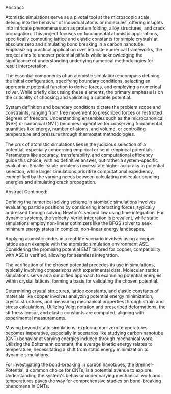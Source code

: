 Abstract:

Atomistic simulations serve as a pivotal tool at the microscopic scale, delving into the behavior of individual atoms or molecules, offering insights into intricate phenomena such as protein folding, alloy structures, and crack propagation. This project focuses on fundamental atomistic applications, specifically computing lattice and elastic constants for simple crystals at absolute zero and simulating bond breaking in a carbon nanotube. Emphasizing practical application over intricate numerical frameworks, the project aims to uncover potential pitfalls while acknowledging the significance of understanding underlying numerical methodologies for result interpretation.

The essential components of an atomistic simulation encompass defining the initial configuration, specifying boundary conditions, selecting an appropriate potential function to derive forces, and employing a numerical solver. While briefly discussing these elements, the primary emphasis is on the criticality of choosing and validating a suitable potential.

System definition and boundary conditions dictate the problem scope and constraints, ranging from free movement to prescribed forces or restricted degrees of freedom. Understanding ensembles such as the microcanonical (NVE) or canonical (NVT) becomes imperative for conserving fundamental quantities like energy, number of atoms, and volume, or controlling temperature and pressure through thermostat methodologies.

The crux of atomistic simulations lies in the judicious selection of a potential, especially concerning empirical or semi-empirical potentials. Parameters like accuracy, transferability, and computational efficiency guide this choice, with no definitive answer, but rather a system-specific evaluation. Smaller-scale problems necessitate higher accuracy in potential selection, while larger simulations prioritize computational expediency, exemplified by the varying needs between calculating molecular bonding energies and simulating crack propagation.

Abstract Continued:

Defining the numerical solving scheme in atomistic simulations involves evaluating particle positions by considering interacting forces, typically addressed through solving Newton's second law using time integration. For dynamic systems, the velocity-Verlet integration is prevalent, while static simulations employ non-linear optimizers like the BFGS solver to seek minimum energy states in complex, non-linear energy landscapes.

Applying atomistic codes in a real-life scenario involves using a copper lattice as an example with the atomistic simulation environment ASE. Considering the promising potential EMT tailored for copper, compatibility with ASE is verified, allowing for seamless integration.

The verification of the chosen potential precedes its use in simulations, typically involving comparisons with experimental data. Molecular statics simulations serve as a simplified approach to examining potential energies within crystal lattices, forming a basis for validating the chosen potential.

Determining crystal structures, lattice constants, and elastic constants of materials like copper involves analyzing potential energy minimization, crystal structures, and measuring mechanical properties through strain and stress calculations. Utilizing Voigt notation and prescribed deformations, the stiffness tensor, and elastic constants are computed, aligning with experimental measurements.

Moving beyond static simulations, exploring non-zero temperatures becomes imperative, especially in scenarios like studying carbon nanotube (CNT) behavior at varying energies induced through mechanical work. Utilizing the Boltzmann constant, the average kinetic energy relates to temperature, necessitating a shift from static energy minimization to dynamic simulations.

For investigating the bond-breaking in carbon nanotubes, the Brenner-Potential, a common choice for CNTs, is a potential avenue to explore. Understanding the system's behavior under varying mechanical work and temperatures paves the way for comprehensive studies on bond-breaking phenomena in CNTs.
